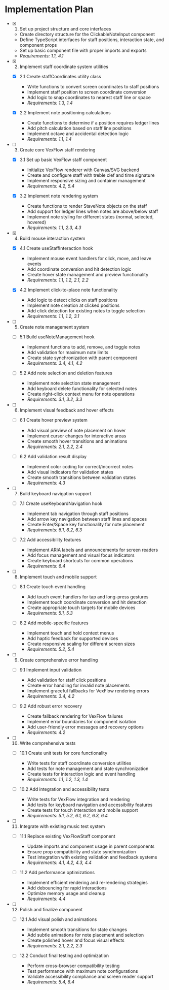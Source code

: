 # Implementation Plan

- [x] 1. Set up project structure and core interfaces
  - Create directory structure for the ClickableNoteInput component
  - Define TypeScript interfaces for staff positions, interaction state, and component props
  - Set up basic component file with proper imports and exports
  - _Requirements: 1.1, 4.1_

- [x] 2. Implement staff coordinate system utilities
  - [x] 2.1 Create staffCoordinates utility class
    - Write functions to convert screen coordinates to staff positions
    - Implement staff position to screen coordinate conversion
    - Add logic to snap coordinates to nearest staff line or space
    - _Requirements: 1.3, 1.4_

  - [x] 2.2 Implement note positioning calculations
    - Create functions to determine if a position requires ledger lines
    - Add pitch calculation based on staff line positions
    - Implement octave and accidental detection logic
    - _Requirements: 1.1, 1.4_

- [ ] 3. Create core VexFlow staff rendering
  - [x] 3.1 Set up basic VexFlow staff component
    - Initialize VexFlow renderer with Canvas/SVG backend
    - Create and configure staff with treble clef and time signature
    - Implement responsive sizing and container management
    - _Requirements: 4.2, 5.4_

  - [x] 3.2 Implement note rendering system
    - Create functions to render StaveNote objects on the staff
    - Add support for ledger lines when notes are above/below staff
    - Implement note styling for different states (normal, selected, hovered)
    - _Requirements: 1.1, 2.3, 4.3_

- [x] 4. Build mouse interaction system
  - [x] 4.1 Create useStaffInteraction hook
    - Implement mouse event handlers for click, move, and leave events
    - Add coordinate conversion and hit detection logic
    - Create hover state management and preview functionality
    - _Requirements: 1.1, 1.2, 2.1, 2.2_

  - [x] 4.2 Implement click-to-place note functionality
    - Add logic to detect clicks on staff positions
    - Implement note creation at clicked positions
    - Add click detection for existing notes to toggle selection
    - _Requirements: 1.1, 1.2, 3.1_

- [ ] 5. Create note management system
  - [ ] 5.1 Build useNoteManagement hook
    - Implement functions to add, remove, and toggle notes
    - Add validation for maximum note limits
    - Create state synchronization with parent component
    - _Requirements: 3.4, 4.1, 4.2_

  - [ ] 5.2 Add note selection and deletion features
    - Implement note selection state management
    - Add keyboard delete functionality for selected notes
    - Create right-click context menu for note operations
    - _Requirements: 3.1, 3.2, 3.3_

- [ ] 6. Implement visual feedback and hover effects
  - [ ] 6.1 Create hover preview system
    - Add visual preview of note placement on hover
    - Implement cursor changes for interactive areas
    - Create smooth hover transitions and animations
    - _Requirements: 2.1, 2.2, 2.4_

  - [ ] 6.2 Add validation result display
    - Implement color coding for correct/incorrect notes
    - Add visual indicators for validation states
    - Create smooth transitions between validation states
    - _Requirements: 4.3_

- [ ] 7. Build keyboard navigation support
  - [ ] 7.1 Create useKeyboardNavigation hook
    - Implement tab navigation through staff positions
    - Add arrow key navigation between staff lines and spaces
    - Create Enter/Space key functionality for note placement
    - _Requirements: 6.1, 6.2, 6.3_

  - [ ] 7.2 Add accessibility features
    - Implement ARIA labels and announcements for screen readers
    - Add focus management and visual focus indicators
    - Create keyboard shortcuts for common operations
    - _Requirements: 6.4_

- [ ] 8. Implement touch and mobile support
  - [ ] 8.1 Create touch event handling
    - Add touch event handlers for tap and long-press gestures
    - Implement touch coordinate conversion and hit detection
    - Create appropriate touch targets for mobile devices
    - _Requirements: 5.1, 5.3_

  - [ ] 8.2 Add mobile-specific features
    - Implement touch and hold context menus
    - Add haptic feedback for supported devices
    - Create responsive scaling for different screen sizes
    - _Requirements: 5.2, 5.4_

- [ ] 9. Create comprehensive error handling
  - [ ] 9.1 Implement input validation
    - Add validation for staff click positions
    - Create error handling for invalid note placements
    - Implement graceful fallbacks for VexFlow rendering errors
    - _Requirements: 3.4, 4.2_

  - [ ] 9.2 Add robust error recovery
    - Create fallback rendering for VexFlow failures
    - Implement error boundaries for component isolation
    - Add user-friendly error messages and recovery options
    - _Requirements: 4.2_

- [ ] 10. Write comprehensive tests
  - [ ] 10.1 Create unit tests for core functionality
    - Write tests for staff coordinate conversion utilities
    - Add tests for note management and state synchronization
    - Create tests for interaction logic and event handling
    - _Requirements: 1.1, 1.2, 1.3, 1.4_

  - [ ] 10.2 Add integration and accessibility tests
    - Write tests for VexFlow integration and rendering
    - Add tests for keyboard navigation and accessibility features
    - Create tests for touch interaction and mobile support
    - _Requirements: 5.1, 5.2, 6.1, 6.2, 6.3, 6.4_

- [ ] 11. Integrate with existing music test system
  - [ ] 11.1 Replace existing VexFlowStaff component
    - Update imports and component usage in parent components
    - Ensure prop compatibility and state synchronization
    - Test integration with existing validation and feedback systems
    - _Requirements: 4.1, 4.2, 4.3, 4.4_

  - [ ] 11.2 Add performance optimizations
    - Implement efficient rendering and re-rendering strategies
    - Add debouncing for rapid interactions
    - Optimize memory usage and cleanup
    - _Requirements: 4.4_

- [ ] 12. Polish and finalize component
  - [ ] 12.1 Add visual polish and animations
    - Implement smooth transitions for state changes
    - Add subtle animations for note placement and selection
    - Create polished hover and focus visual effects
    - _Requirements: 2.1, 2.2, 2.3_

  - [ ] 12.2 Conduct final testing and optimization
    - Perform cross-browser compatibility testing
    - Test performance with maximum note configurations
    - Validate accessibility compliance and screen reader support
    - _Requirements: 5.4, 6.4_
